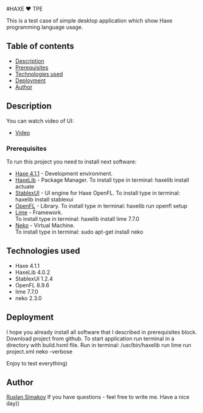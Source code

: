 #HAXE ❤ TPE

This is a test case of simple desktop application which show Haxe programming language usage.

## Table of contents 
* [Description](#description)
* [Prerequisites](#prerequisites)
* [Technologies used](#technologies-used)
* [Deployment](#deployment)
* [Author](#author)

## Description

You can watch video of UI:
* [Video](https://youtu.be/lb1h8XCsJ8s)


### Prerequisites

To run this project you need to install next software: 
* [Haxe 4.1.1](https://haxe.org/download/) - Development environment.
* [HaxeLib](https://lib.haxe.org/) - Package Manager. 
To install type in terminal: haxelib install actuate  
* [StablexUI](https://github.com/RealyUniqueName/StablexUI) - UI engine for Haxe OpenFL. 
To install type in terminal: haxelib install stablexui
* [OpenFL](https://www.openfl.org/download/) - Library. 
To install type in terminal: haxelib run openfl setup
* [Lime](https://lib.haxe.org/p/lime/) - Framework.  
To install type in terminal: haxelib install lime 7.7.0
* [Neko](https://haxe.org/manual/target-neko.html) - Virtual Machine.   
To install type in terminal: sudo apt-get install neko

## Technologies used

*  Haxe 4.1.1
*  HaxeLib 4.0.2
*  StablexUI 1.2.4
*  OpenFL 8.9.6
*  lime 7.7.0
*  neko 2.3.0

## Deployment

I hope you already install all software that I described in prerequisites block.
Download project from github. To start application run terminal in a directory with build.hxml file.
Run in terminal:
/usr/bin/haxelib run lime run project.xml neko -verbose

Enjoy to test everything)

## Author
 [Ruslan Simakov](ua667766706@gmail.com)
If you have questions - feel free to write me.
Have a nice day))

